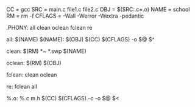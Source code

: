 CC = gcc
SRC = main.c file1.c file2.c
OBJ = $(SRC:.c=.o)
NAME = school
RM = rm -f
CFLAGS = -Wall -Werror -Wextra -pedantic

.PHONY: all clean oclean fclean re

all: $(NAME)
$(NAME): $(OBJ)
	$(CC) $(CFLAGS) -o $@ $^

clean:
	$(RM) *~ *.swp $(NAME)

oclean:
	$(RM) $(OBJ)

fclean: clean oclean

re: fclean all

%.o: %.c m.h
	$(CC) $(CFLAGS) -c -o $@ $<
